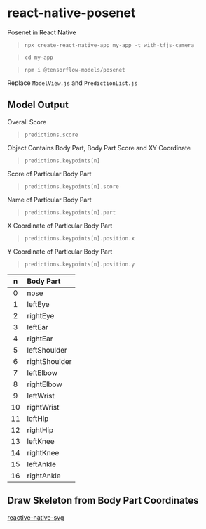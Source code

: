 # react-native-posenet
 Posenet in React Native

> `npx create-react-native-app my-app -t with-tfjs-camera`

>`cd my-app`

> `npm i @tensorflow-models/posenet`

Replace `ModelView.js` and `PredictionList.js`


## Model Output

Overall Score
> `predictions.score`

Object Contains Body Part, Body Part Score and XY Coordinate
> `predictions.keypoints[n]`

Score of Particular Body Part
> `predictions.keypoints[n].score`

Name of Particular Body Part
> `predictions.keypoints[n].part`

X Coordinate of Particular Body Part
> `predictions.keypoints[n].position.x`

Y Coordinate of Particular Body Part
> `predictions.keypoints[n].position.y`

n   | Body Part 
:---: | :--- 
0 | nose
1 | leftEye
2 | rightEye
3 | leftEar
4 | rightEar
5 | leftShoulder
6 | rightShoulder
7 | leftElbow
8 | rightElbow
9 | leftWrist
10 | rightWrist
11 | leftHip
12 | rightHip
13 | leftKnee
14 | rightKnee
15 | leftAnkle
16 | rightAnkle

## Draw Skeleton from Body Part Coordinates

[reactive-native-svg](https://github.com/react-native-svg/react-native-svg)
